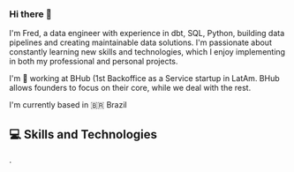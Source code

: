 ### Hi there 👋

I'm Fred, a data engineer with experience in dbt, SQL, Python, building data pipelines and creating maintainable data solutions. I'm passionate about constantly learning new skills and technologies, which I enjoy implementing in both my professional and personal projects.

I'm 🏢 working at BHub (1st Backoffice as a Service startup in LatAm. BHub allows founders to focus on their core, while we deal with the rest.

I'm currently based in 🇧🇷 Brazil

## 💻 Skills and Technologies

.
